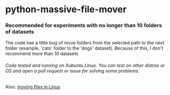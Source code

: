 # python-massive-file-mover

### Recommended for experiments with no longer than 10 folders of datasets
The code has a little bug of move folders from the selected path to the next folder (example, 'cats' folder to the 'dogs' dataset). Because of this, I don't recommend more than 10 datasets

###### Code tested and running on Xubuntu Linux. You can test on other distros or OS and open a pull request or issue for solving some problems.

Also: [moving files in Linux](https://www.hostingadvice.com/how-to/move-copy-delete-files-linux/)
